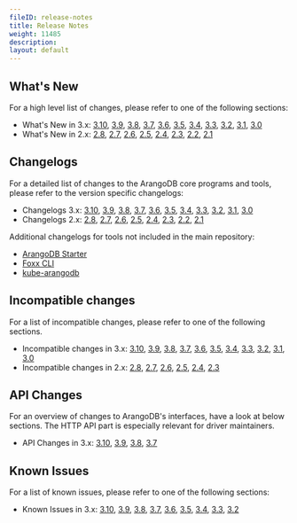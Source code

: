 ```yaml
---
fileID: release-notes
title: Release Notes
weight: 11485
description: 
layout: default
---
```

## What's New

For a high level list of changes, please refer to one of the following sections:

- What's New in 3.x:
  [3.10](version-3.10/release-notes-new-features310),
  [3.9](version-3.9/release-notes-new-features39),
  [3.8](version-3.8/release-notes-new-features38),
  [3.7](version-3.7/release-notes-new-features37),
  [3.6](version-3.6/release-notes-new-features36),
  [3.5](version-3.5/release-notes-new-features35),
  [3.4](version-3.4/release-notes-new-features34),
  [3.3](version-3.3/release-notes-new-features33),
  [3.2](version-3.2/release-notes-new-features32),
  [3.1](version-3.1/release-notes-new-features31),
  [3.0](version-3.0/release-notes-new-features30)
- What's New in 2.x:
  [2.8](version-2.8/release-notes-new-features28),
  [2.7](version-2.7/release-notes-new-features27),
  [2.6](version-2.6/release-notes-new-features26),
  [2.5](version-2.5/release-notes-new-features25),
  [2.4](version-2.4/release-notes-new-features24),
  [2.3](version-2.3/release-notes-new-features23),
  [2.2](version-2.2/release-notes-new-features22),
  [2.1](version-2.1/release-notes-new-features21)

## Changelogs

For a detailed list of changes to the ArangoDB core programs and tools,
please refer to the version specific changelogs:

- Changelogs 3.x:
  [3.10](https://raw.githubusercontent.com/arangodb/arangodb/3.10/CHANGELOG),
  [3.9](https://raw.githubusercontent.com/arangodb/arangodb/3.9/CHANGELOG),
  [3.8](https://raw.githubusercontent.com/arangodb/arangodb/3.8/CHANGELOG),
  [3.7](https://raw.githubusercontent.com/arangodb/arangodb/3.7/CHANGELOG),
  [3.6](https://raw.githubusercontent.com/arangodb/arangodb/3.6/CHANGELOG),
  [3.5](https://raw.githubusercontent.com/arangodb/arangodb/3.5/CHANGELOG),
  [3.4](https://raw.githubusercontent.com/arangodb/arangodb/3.4/CHANGELOG),
  [3.3](https://raw.githubusercontent.com/arangodb/arangodb/3.3/CHANGELOG),
  [3.2](https://raw.githubusercontent.com/arangodb/arangodb/3.2/CHANGELOG),
  [3.1](https://raw.githubusercontent.com/arangodb/arangodb/3.1/CHANGELOG),
  [3.0](https://raw.githubusercontent.com/arangodb/arangodb/3.0/CHANGELOG)
- Changelogs 2.x:
  [2.8](https://raw.githubusercontent.com/arangodb/arangodb/2.8/CHANGELOG),
  [2.7](https://raw.githubusercontent.com/arangodb/arangodb/2.7/CHANGELOG),
  [2.6](https://raw.githubusercontent.com/arangodb/arangodb/2.6/CHANGELOG),
  [2.5](https://raw.githubusercontent.com/arangodb/arangodb/2.5/CHANGELOG),
  [2.4](https://raw.githubusercontent.com/arangodb/arangodb/2.4/CHANGELOG),
  [2.3](https://raw.githubusercontent.com/arangodb/arangodb/2.3/CHANGELOG),
  [2.2](https://raw.githubusercontent.com/arangodb/arangodb/2.2/CHANGELOG),
  [2.1](https://raw.githubusercontent.com/arangodb/arangodb/2.1/CHANGELOG)

Additional changelogs for tools not included in the main repository:

- [ArangoDB Starter](https://github.com/arangodb-helper/arangodb/blob/master/CHANGELOG.md)
- [Foxx CLI](https://github.com/arangodb/foxx-cli/blob/main/CHANGELOG.md)
- [kube-arangodb](https://github.com/arangodb/kube-arangodb/blob/master/CHANGELOG.md)

## Incompatible changes

For a list of incompatible changes, please refer to one of the following sections.

- Incompatible changes in 3.x:
  [3.10](version-3.10/release-notes-upgrading-changes310),
  [3.9](version-3.9/release-notes-upgrading-changes39),
  [3.8](version-3.8/release-notes-upgrading-changes38),
  [3.7](version-3.7/release-notes-upgrading-changes37),
  [3.6](version-3.6/release-notes-upgrading-changes36),
  [3.5](version-3.5/release-notes-upgrading-changes35),
  [3.4](version-3.4/release-notes-upgrading-changes34),
  [3.3](version-3.3/release-notes-upgrading-changes33),
  [3.2](version-3.2/release-notes-upgrading-changes32),
  [3.1](version-3.1/release-notes-upgrading-changes31),
  [3.0](version-3.0/release-notes-upgrading-changes30)
- Incompatible changes in 2.x:
  [2.8](version-2.8/release-notes-upgrading-changes28),
  [2.7](version-2.7/release-notes-upgrading-changes27),
  [2.6](version-2.6/release-notes-upgrading-changes26),
  [2.5](version-2.5/release-notes-upgrading-changes25),
  [2.4](version-2.4/release-notes-upgrading-changes24),
  [2.3](version-2.3/release-notes-upgrading-changes23)

## API Changes

For an overview of changes to ArangoDB's interfaces, have a look at below
sections. The HTTP API part is especially relevant for driver maintainers.

- API Changes in 3.x:
  [3.10](version-3.10/release-notes-api-changes310),
  [3.9](version-3.9/release-notes-api-changes39),
  [3.8](version-3.8/release-notes-api-changes38),
  [3.7](version-3.7/release-notes-api-changes37)

## Known Issues

For a list of known issues, please refer to one of the following sections:

- Known Issues in 3.x:
  [3.10](version-3.10/release-notes-known-issues310),
  [3.9](version-3.9/release-notes-known-issues39),
  [3.8](version-3.8/release-notes-known-issues38),
  [3.7](version-3.7/release-notes-known-issues37),
  [3.6](version-3.6/release-notes-known-issues36),
  [3.5](version-3.5/release-notes-known-issues35),
  [3.4](version-3.4/release-notes-known-issues34),
  [3.3](version-3.3/release-notes-known-issues33),
  [3.2](version-3.2/release-notes-known-issues32)
